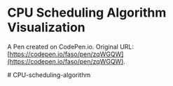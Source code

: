 # CPU Scheduling Algorithm Visualization

A Pen created on CodePen.io. Original URL: [https://codepen.io/faso/pen/zqWGQW](https://codepen.io/faso/pen/zqWGQW).

#   C P U - s c h e d u l i n g - a l g o r i t h m  
 